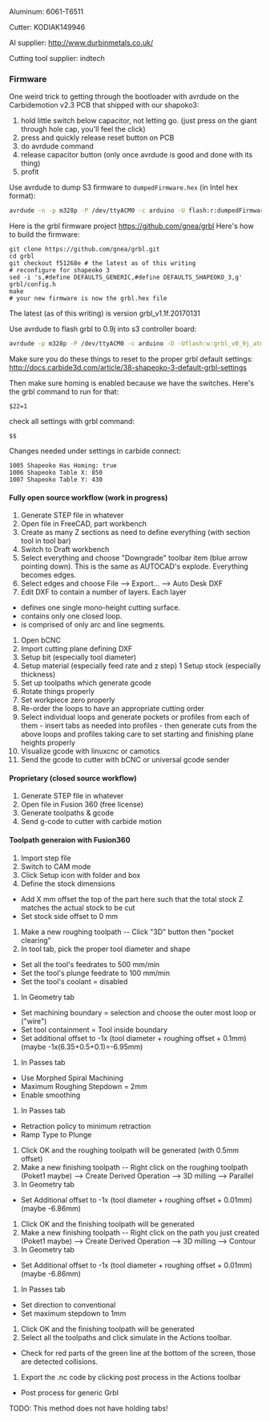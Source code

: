 Aluminum:
6061-T6511

Cutter:
KODIAK149946

Al supplier:
http://www.durbinmetals.co.uk/

Cutting tool supplier:
indtech

### Firmware
One weird trick to getting through the bootloader with avrdude on the Carbidemotion v2.3 PCB that shipped with our shapoko3:



1. hold little switch below capacitor, not letting go. (just press on the giant through hole cap, you'll feel the click)
1. press and quickly release reset button on PCB
1. do avrdude command
1. release capacitor button (only once avrdude is good and done with its thing)
1. profit

Use avrdude to dump S3 firmware to `dumpedFirmware.hex` (in Intel hex format):
```bash
avrdude -n -p m328p -P /dev/ttyACM0 -c arduino -U flash:r:dumpedFirmware.hex:i 
```

Here is the grbl firmware project https://github.com/gnea/grbl
Here's how to build the firmware:
```
git clone https://github.com/gnea/grbl.git
cd grbl
git checkout f51268e # the latest as of this writing
# reconfigure for shapeoko 3
sed -i 's,#define DEFAULTS_GENERIC,#define DEFAULTS_SHAPEOKO_3,g' grbl/config.h
make
# your new firmware is now the grbl.hex file
```
The latest (as of this writing) is version grbl_v1.1f.20170131

Use avrdude to flash grbl to 0.9j into s3 controller board:
```bash
avrdude -p m328p -P /dev/ttyACM0 -c arduino -D -Uflash:w:grbl_v0_9j_atmega328p_16mhz_115200.hex:a
```
Make sure you do these things to reset to the proper grbl default settings:
http://docs.carbide3d.com/article/38-shapeoko-3-default-grbl-settings

Then make sure homing is enabled because we have the switches. Here's the grbl command to run for that:
```
$22=1
```
check all settings with grbl command:
```
$$
```

Changes needed under settings in carbide connect:
```
1005 Shapeoko Has Homing: true
1006 Shapeoko Table X: 850
1007 Shapeoko Table Y: 430
```

#### Fully open source workflow (work in progress)

1. Generate STEP file in whatever
1. Open file in FreeCAD, part workbench
1. Create as many Z sections as need to define everything (with section tool in tool bar)
1. Switch to Draft workbench
1. Select everything and choose "Downgrade" toolbar item (blue arrow pointing down). This is the same as AUTOCAD's explode. Everything becomes edges.
1. Select edges and choose File --> Export... --> Auto Desk DXF
1. Edit DXF to contain a number of layers. Each layer
  - defines one single mono-height cutting surface.
  - contains only one closed loop.
  - is comprised of only arc and line segments.
1. Open bCNC
1. Import cutting plane defining DXF
1. Setup bit (especially tool diameter)
1. Setup material (especially feed rate and z step)
1 Setup stock (especially thickness)
1. Set up toolpaths which generate gcode
  1. Rotate things properly
  1. Set workpiece zero properly
  1. Re-order the loops to have an appropriate cutting order
  1. Select individual loops and generate pockets or profiles from each of them
    - insert tabs as needed into profiles
    - then generate cuts from the above loops and profiles taking care to set starting and finishing plane heights properly
1. Visualize gcode with linuxcnc or camotics
1. Send the gcode to cutter with bCNC or universal gcode sender

#### Proprietary (closed source workflow)

1. Generate STEP file in whatever
1. Open file in Fusion 360 (free license)
1. Generate toolpaths & gcode
1. Send g-code to cutter with carbide motion

#### Toolpath generaion with Fusion360

1. Import step file
1. Switch to CAM mode
1. Click Setup icon with folder and box
1. Define the stock dimensions
 - Add X mm offset the top of the part here such that the total stock Z matches the actual stock to be cut
 - Set stock side offset to 0 mm
1. Make a new roughing toolpath -- Click "3D" button then "pocket clearing"
1. In tool tab, pick the proper tool diameter and shape
 - Set all the tool's feedrates to 500 mm/min
 - Set the tool's plunge feedrate to 100 mm/min
 - Set the tool's coolant = disabled
1. In Geometry tab
 - Set machining boundary = selection and choose the outer most loop or ("wire")
 - Set tool containment =  Tool inside boundary
 - Set additional offset to -1x (tool diameter + roughing offset + 0.1mm) (maybe -1x(6.35+0.5+0.1)=-6.95mm)
1. In Passes tab
 - Use Morphed Spiral Machining
 - Maximum Roughing Stepdown = 2mm
 - Enable smoothing
1. In Passes tab
 - Retraction policy to minimum retraction
 - Ramp Type to Plunge
1. Click OK and the roughing toolpath will be generated (with 0.5mm offset)
1. Make a new finishing toolpath -- Right click on the roughing toolpath (Poket1 maybe) --> Create Derived Operation --> 3D milling --> Parallel
1. In Geometry tab
 - Set Additional offset to -1x (tool diameter + roughing offset + 0.01mm) (maybe -6.86mm)
1. Click OK and the finishing toolpath will be generated
1. Make a new finishing toolpath -- Right click on the path you just created (Poket1 maybe) --> Create Derived Operation --> 3D milling --> Contour
1. In Geometry tab
 - Set Additional offset to -1x (tool diameter + roughing offset + 0.01mm) (maybe -6.86mm)
1. In Passes tab
 - Set direction to conventional
 - Set maximum stepdown to 1mm
1. Click OK and the finishing toolpath will be generated
1. Select all the toolpaths and click simulate in the Actions toolbar.
 - Check for red parts of the green line at the bottom of the screen, those are detected collisions.
1. Export the .nc code by clicking post process in the Actions toolbar
 - Post process for generic Grbl


TODO: This method does not have holding tabs!
